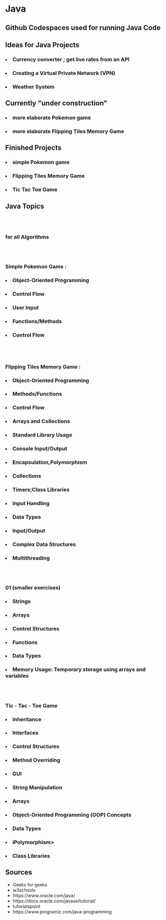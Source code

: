 # Java
## Github Codespaces used for running Java Code 
## Ideas for Java Projects 

### <ul> 
### <li> Currency converter ; get live rates from an API </li>    
### <li> Creating a Virtual Private Network (VPN) </li>
### <li> Weather System </li>
### </ul>

## Currently "under construction"
### <ul>
### <li> more elaborate Pokemon game </li> 
### <li> more elaborate Flipping Tiles Memory Game </li>
### </ul>

## Finished Projects 
### <li> simple  Pokemon game  </li>
### <li> Flipping Tiles Memory Game </li>
### <li> Tic Tac Toe Game </li>


## Java Topics 
<br>
<br>

### for all Algorithms
<br>
<br>

### Simple Pokemon Game : 
### <ul> 
### <li> Object-Oriented Programming</li>
### <li>  Control Flow </li>
### <li> User Input </li>
### <li> Functions/Methods </li>
### <li> Control Flow </li>
### </ul>
<br>
<br>

###  Flipping Tiles Memory Game : 
### <ul>
### <li> Object-Oriented Programming </li>
### <li>Methods/Functions </li>
### <li> Control Flow </li>
### <li>Arrays and Collections </li>
### <li>Standard Library Usage </li>
### <li>Console Input/Output </li>
### <li>Encapsulation,Polymorphism</li>
### <li>Collections </li>
### <li>Timers;Class Libraries </li>
### <li>Input Handling </li>
### <li> Data Types </li>
### <li>Input/Output </li>
### <li> Complex Data Structures</li>
### <li>Multithreading </li>

<br>
<br>

### 01 (smaller exercises)
### <ul>
### <li> Strings</li>
### <li>Arrays</li>
### <li>Control Structures </li>
### <li>Functions</li>
### <li> Data Types</li>
### <li>Memory Usage: Temporary storage using arrays and variables </li>

<br>
<br>

### Tic - Tac - Toe Game 
### <ul>
### <li> Inheritance</li>
### <li> Interfaces </li>
### <li> Control Structures</li>
### <li>Method Overriding</li>
### <li>GUI </li>
### <li>String Manipulation</li>
### <li>Arrays</li>
### <li>Object-Oriented Programming (OOP) Concepts</li>
### <li>Data Types</li>
### <li>iPolymorphism></li>
### <li>Class Libraries</li>
### </ul>

## Sources 

<ul>
  <li>Geeks for geeks </li>
  <li> w3schools </li>
  <li>https://www.oracle.com/java/</li>
  <li>https://docs.oracle.com/javase/tutorial/</li>
  <li>tutorialspoint</li>
  <li>https://www.programiz.com/java-programming</li>
</ul>

